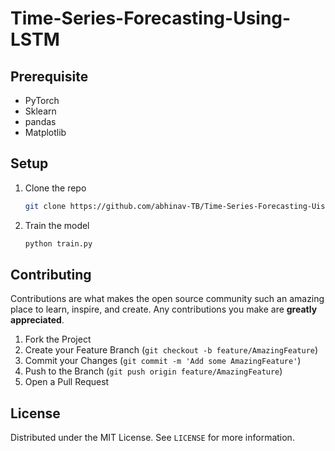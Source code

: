 # Time-Series-Forecasting-Using-LSTM

## Prerequisite

- PyTorch
- Sklearn
- pandas 
- Matplotlib

## Setup

1. Clone the repo
   ```sh
   git clone https://github.com/abhinav-TB/Time-Series-Forecasting-Uisng-LSTM.git
   ```
2. Train the model
   ```sh
   python train.py
   ```


## Contributing

Contributions are what makes the open source community such an amazing place to  learn, inspire, and create. Any contributions you make are **greatly appreciated**.

1. Fork the Project
2. Create your Feature Branch (`git checkout -b feature/AmazingFeature`)
3. Commit your Changes (`git commit -m 'Add some AmazingFeature'`)
4. Push to the Branch (`git push origin feature/AmazingFeature`)
5. Open a Pull Request
<!-- LICENSE -->
##  License

Distributed under the MIT License. See `LICENSE` for more information.
